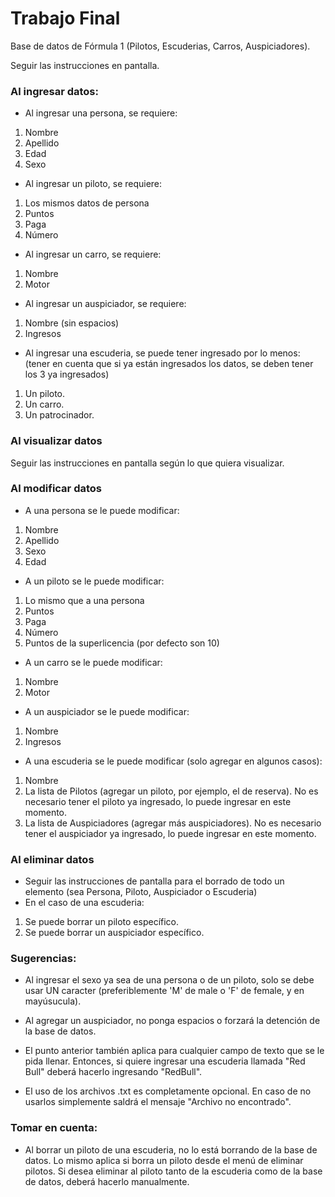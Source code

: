 # Trabajo Final
Base de datos de Fórmula 1 (Pilotos, Escuderias, Carros, Auspiciadores).

Seguir las instrucciones en pantalla.

### Al ingresar datos:

- Al ingresar una persona, se requiere:

1. Nombre
2. Apellido
3. Edad
4. Sexo

- Al ingresar un piloto, se requiere:

1. Los mismos datos de persona
2. Puntos
3. Paga
4. Número

- Al ingresar un carro, se requiere:

1. Nombre
2. Motor

- Al ingresar un auspiciador, se requiere:

1. Nombre (sin espacios)
2. Ingresos

- Al ingresar una escuderia, se puede tener ingresado por lo menos: (tener en cuenta que si ya están ingresados los datos, se deben tener los 3 ya ingresados)

1. Un piloto.
2. Un carro.
3. Un patrocinador.

### Al visualizar datos

Seguir las instrucciones en pantalla según lo que quiera visualizar. 

### Al modificar datos

- A una persona se le puede modificar:

1. Nombre
2. Apellido
3. Sexo
4. Edad

- A un piloto se le puede modificar:

1. Lo mismo que a una persona
2. Puntos
3. Paga
4. Número
5. Puntos de la superlicencia (por defecto son 10)

- A un carro se le puede modificar:

1. Nombre
2. Motor

- A un auspiciador se le puede modificar:

1. Nombre
2. Ingresos

- A una escuderia se le puede modificar (solo agregar en algunos casos):

1. Nombre
2. La lista de Pilotos (agregar un piloto, por ejemplo, el de reserva). No es necesario tener el piloto ya ingresado, lo puede ingresar en este momento.
3. La lista de Auspiciadores (agregar más auspiciadores). No es necesario tener el auspiciador ya ingresado, lo puede ingresar en este momento.

### Al eliminar datos

- Seguir las instrucciones de pantalla para el borrado de todo un elemento (sea Persona, Piloto, Auspiciador o Escuderia)
- En el caso de una escuderia:

1. Se puede borrar un piloto específico.
2. Se puede borrar un auspiciador específico.

### Sugerencias:

- Al ingresar el sexo ya sea de una persona o de un piloto, solo se debe usar UN caracter (preferiblemente 'M' de male o 'F' de female, y en mayúsucula).

- Al agregar un auspiciador, no ponga espacios o forzará la detención de la base de datos. 

- El punto anterior también aplica para cualquier campo de texto que se le pida llenar. Entonces, si quiere ingresar una escuderia llamada "Red Bull" deberá hacerlo ingresando "RedBull".

- El uso de los archivos .txt es completamente opcional. En caso de no usarlos simplemente saldrá el mensaje "Archivo no encontrado". 

### Tomar en cuenta:

- Al borrar un piloto de una escuderia, no lo está borrando de la base de datos. Lo mismo aplica si borra un piloto desde el menú de eliminar pilotos. Si desea eliminar al piloto tanto de la escuderia como de la base de datos, deberá hacerlo manualmente.
